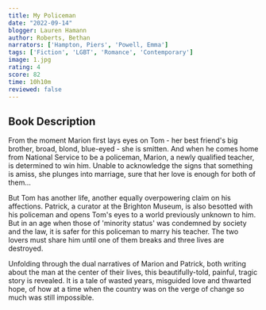 ```yaml
---
title: My Policeman
date: "2022-09-14"
blogger: Lauren Hamann
author: Roberts, Bethan
narrators: ['Hampton, Piers', 'Powell, Emma']
tags: ['Fiction', 'LGBT', 'Romance', 'Contemporary']
image: 1.jpg
rating: 4
score: 82
time: 10h10m
reviewed: false
---
```



## Book Description

From the moment Marion first lays eyes on Tom - her best friend's big brother, broad, blond, blue-eyed - she is smitten. And when he comes home from National Service to be a policeman, Marion, a newly qualified teacher, is determined to win him. Unable to acknowledge the signs that something is amiss, she plunges into marriage, sure that her love is enough for both of them...

But Tom has another life, another equally overpowering claim on his affections. Patrick, a curator at the Brighton Museum, is also besotted with his policeman and opens Tom's eyes to a world previously unknown to him. But in an age when those of 'minority status' was condemned by society and the law, it is safer for this policeman to marry his teacher. The two lovers must share him until one of them breaks and three lives are destroyed.

Unfolding through the dual narratives of Marion and Patrick, both writing about the man at the center of their lives, this beautifully-told, painful, tragic story is revealed. It is a tale of wasted years, misguided love and thwarted hope, of how at a time when the country was on the verge of change so much was still impossible.